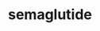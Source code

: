 ---
title: semaglutide
popular_name: "semaglutide"
developmental_codes: []
street_names: []
product_names: []
description: Research-backed information about semaglutide. This peptide requires further research and verification.
benefits: []
dosage_levels: []
research: ["Wikipedia: https://en.wikipedia.org/wiki/Semaglutide", "PubMed: https://pubmed.ncbi.nlm.nih.gov/?term=Semaglutide", "Clinical Trials: https://clinicaltrials.gov/search?term=Semaglutide"]
tags: []
affiliate_links: []
is_natty: false
created_at: 2025-10-17T08:26:21.285Z
last_updated_at: 2025-10-18T04:35:12.839Z
---